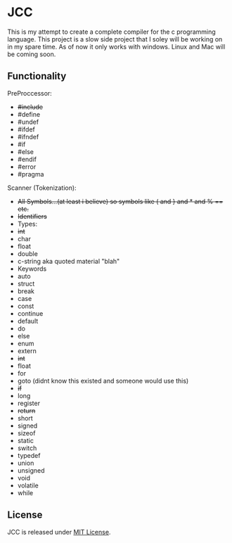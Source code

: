 # JCC
This is my attempt to create a complete compiler for the c programming language. This project is a slow side project that I soley will be working on in my spare time. As of now it only works with windows. Linux and Mac will be coming soon.

## Functionality
PreProccessor:
* ~~#include~~ 
* #define
* #undef
* #ifdef
* #ifndef
* #if
* #else
* #endif
* #error
* #pragma

Scanner (Tokenization):
* ~~All Symbols...(at least i believe) so symbols like ( and } and * and % == etc.~~
* ~~Identifiers~~
* Types: 
 * ~~int~~ 
 * char
 * float
 * double
 * c-string aka quoted material "blah"
* Keywords
 * auto
 * struct
 * break
 * case
 * const
 * continue
 * default
 * do
 * else
 * enum
 * extern
 * ~~int~~
 * float
 * for
 * goto (didnt know this existed and someone would use this)
 * ~~if~~ 
 * long
 * register
 * ~~return~~
 * short
 * signed
 * sizeof
 * static
 * switch
 * typedef
 * union
 * unsigned
 * void
 * volatile
 * while

## License
JCC is released under [MIT License](LICENSE).
